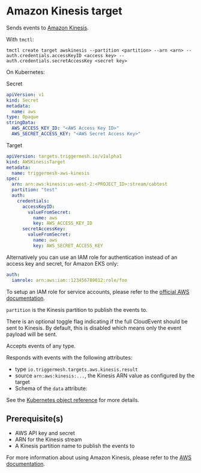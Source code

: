 # Amazon Kinesis target

Sends events to [Amazon Kinesis](https://aws.amazon.com/kinesis/).

With `tmctl`:

```
tmctl create target awskinesis --partition <partition> --arn <arn> --auth.credentials.accessKeyID <access key> --auth.credentials.secretAccessKey <secret key>
```

On Kubernetes:

Secret

```yaml
apiVersion: v1
kind: Secret
metadata:
  name: aws
type: Opaque
stringData:
  AWS_ACCESS_KEY_ID: "<AWS Access Key ID>"
  AWS_SECRET_ACCESS_KEY: "<AWS Secret Access Key>"
```

Target

```yaml
apiVersion: targets.triggermesh.io/v1alpha1
kind: AWSKinesisTarget
metadata:
  name: triggermesh-aws-kinesis
spec:
  arn: arn:aws:kinesis:us-west-2:<PROJECT_ID>:stream/cabtest
  partition: "test"
  auth:
    credentials:
      accessKeyID:
        valueFromSecret:
          name: aws
          key: AWS_ACCESS_KEY_ID
      secretAccessKey:
        valueFromSecret:
          name: aws
          key: AWS_SECRET_ACCESS_KEY
```

Alternatively you can use an IAM role for authentication instead of an access key and secret, for Amazon EKS only:

```yaml
auth:
  iamrole: arn:aws:iam::123456789012:role/foo
```

To setup an IAM role for service accounts, please refer to the [official AWS documentation](https://docs.aws.amazon.com/eks/latest/userguide/iam-roles-for-service-accounts.html).

`partition` is the Kinesis partition to publish the events to.

There is an optional toggle flag indicating if the full CloudEvent should be sent
to Kinesis. By default, this is disabled which means only the event payload
will be sent.

Accepts events of any type.

Responds with events with the following attributes:

* type `io.triggermesh.targets.aws.kinesis.result`
* source `arn:aws:kinesis:...`, the Kinesis ARN value as configured by the target
* Schema of the `data` attribute: []()

See the [Kubernetes object reference](../../reference/targets/#targets.triggermesh.io/v1alpha1.AWSKinesisTarget) for more details.

## Prerequisite(s)

- AWS API key and secret
- ARN for the Kinesis stream
- A Kinesis partition name to publish the events to

For more information about using Amazon Kinesis, please refer to the [AWS documentation][docs].

[ce]: https://cloudevents.io/
[docs]: https://docs.aws.amazon.com/kinesis/
[ce-jsonformat]: https://github.com/cloudevents/spec/blob/v1.0/json-format.md
